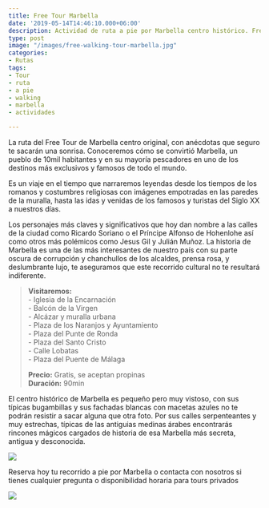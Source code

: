```yaml
---
title: Free Tour Marbella
date: '2019-05-14T14:46:10.000+06:00'
description: Actividad de ruta a pie por Marbella centro histórico. Free tour a propinas.
type: post
image: "/images/free-walking-tour-marbella.jpg"
categories:
- Rutas
tags:
- Tour
- ruta
- a pie
- walking
- marbella
- actividades

---
```

La ruta del Free Tour de Marbella centro original, con anécdotas que seguro te sacarán una sonrisa. Conoceremos cómo se convirtió Marbella, un pueblo de 10mil habitantes y en su mayoría pescadores en uno de los destinos más exclusivos y famosos de todo el mundo.

Es un viaje en el tiempo que narraremos leyendas desde los tiempos de los romanos y costumbres religiosas con imágenes empotradas en las paredes de la muralla, hasta las idas y venidas de los famosos y turistas del Siglo XX a nuestros días.

Los personajes más claves y significativos que hoy dan nombre a las calles de la ciudad como Ricardo Soriano o el Príncipe Alfonso de Hohenlohe así como otros más polémicos como Jesus Gil y Julián Muñoz. La historia de Marbella es una de las más interesantes de nuestro país con su parte oscura de corrupción y chanchullos de los alcaldes, prensa rosa, y deslumbrante lujo, te aseguramos que este recorrido cultural no te resultará indiferente.

> **Visitaremos:**  
> \- Iglesia de la Encarnación  
> \- Balcón de la Virgen  
> \- Alcázar y muralla urbana  
> \- Plaza de los Naranjos y Ayuntamiento  
> \- Plaza del Punte de Ronda  
> \- Plaza del Santo Cristo  
> \- Calle Lobatas  
> \- Plaza del Puente de Málaga
>
> **Precio:** Gratis, se aceptan propinas  
> **Duración:** 90min

El centro histórico de Marbella es pequeño pero muy vistoso, con sus típicas bugambillas y sus fachadas blancas con macetas azules no te podrán resistir a sacar alguna que otra foto. Por sus calles serpenteantes y muy estrechas, típicas de las antiguias medinas árabes encontrarás rincones mágicos cargados de historia de esa Marbella más secreta, antigua y desconocida.

![](/images/actividades-marbella-free-tour.jpg)

Reserva hoy tu recorrido a pie por Marbella o contacta con nosotros si tienes cualquier pregunta o disponibilidad horaria para tours privados

[![](/images/reserve.png)](https://www.marbellatopactivities.com/contact/ "Reserve")